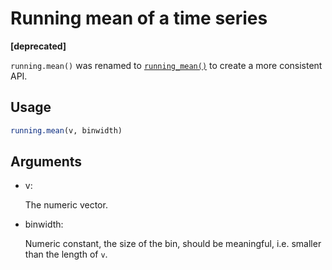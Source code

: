 # Running mean of a time series

**\[deprecated\]**

`running.mean()` was renamed to
[`running_mean()`](https://r.igraph.org/reference/running_mean.md) to
create a more consistent API.

## Usage

``` r
running.mean(v, binwidth)
```

## Arguments

- v:

  The numeric vector.

- binwidth:

  Numeric constant, the size of the bin, should be meaningful, i.e.
  smaller than the length of `v`.
